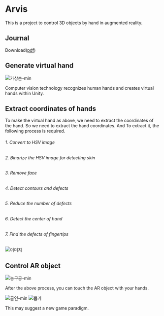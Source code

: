 # Arvis

This is a project to control 3D objects by hand in augmented reality.

## Journal

Download([pdf](./Arvis_Journal?raw=true))

## Generate virtual hand

![가상손-min](https://user-images.githubusercontent.com/44297538/71554026-2340dd00-2a5d-11ea-92dd-498606d9941f.gif)

Computer vision technology recognizes human hands and creates virtual hands within Unity.

## Extract coordinates of hands

To make the virtual hand as above, we need to extract the coordinates of the hand. So we need to extract the hand coordinates. And To extract it, the following process is required.

###### 1. Convert to HSV image

###### 2. Binarize the HSV image for detecting skin

###### 3. Remove face

###### 4. Detect contours and defects

###### 5. Reduce the number of defects

###### 6. Detect the center of hand

###### 7. Find the defects of fingertips

![이미지](https://user-images.githubusercontent.com/44297538/71554029-289e2780-2a5d-11ea-8311-94c66f48a949.gif)

## Control AR object

![농구공-min](https://user-images.githubusercontent.com/44297538/71554028-25a33700-2a5d-11ea-9621-2418b9f8902c.gif)

After the above process, you can touch the AR object with your hands.

![골인-min](https://user-images.githubusercontent.com/44297538/71554027-24720a00-2a5d-11ea-95ac-015020e35a23.gif)
![뽑기](https://user-images.githubusercontent.com/44297538/87217558-83f29000-c385-11ea-9c53-c897d88ead20.gif)

This may suggest a new game paradigm.
